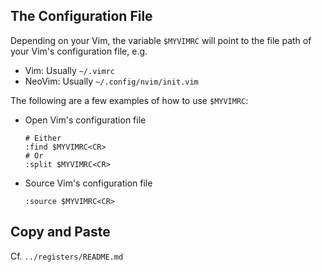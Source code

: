 ## The Configuration File
Depending on your Vim, the variable `$MYVIMRC` will point to
the file path of your Vim's configuration file, e.g.
- Vim: Usually `~/.vimrc`
- NeoVim: Usually `~/.config/nvim/init.vim`

The following are a few examples of how to use `$MYVIMRC`:
- Open Vim's configuration file
  ```vim
  # Either
  :find $MYVIMRC<CR>
  # Or
  :split $MYVIMRC<CR>
  ```
- Source Vim's configuration file
  ```vim
  :source $MYVIMRC<CR>
  ```


## Copy and Paste
Cf. `../registers/README.md`
